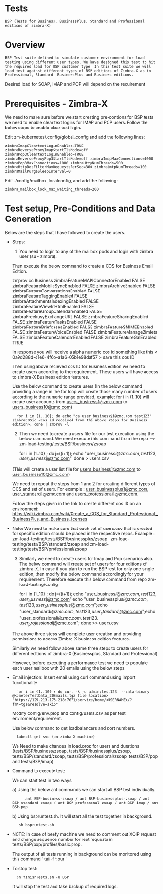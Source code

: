 # Tests
	BSP (Tests for Business, BusinessPlus, Standard and Professional editions of zimbra-X)
# Overview

	BSP Test suite defined to simulate customer environment for load testing using different user types. We have designed this test to hit the required load for BSP customer type. In this test suite we will load test against different types of BSP editions of Zimbra-X as in Professional, Standard, BusinessPlus and Business editions.

Desired load for SOAP, IMAP and POP will depend on the requirement

# Prerequisites - Zimbra-X

We need to make sure before we start creating pre-contions for BSP tests we need to enable clear text logins for IMAP and POP users. Follow the below steps to enable clear text login.

Edit zm-kubernetes/.config/global_config and add the following lines:

	zimbraImapCleartextLoginEnabled=TRUE zimbraReverseProxyImapStartTlsMode=off zimbraPop3CleartextLoginEnabled=TRUE zimbraReverseProxyPop3StartTlsMode=off zimbraImapMaxConnections=1000 zimbraPop3MaxConnections=1000 zimbraHttpNumThreads=500 zimbraHttpDosFilterMaxRequestsPerSec=300 zimbraLmtpNumThreads=100 zimbraMailPurgeSleepInterval=0

Edit ./config/mailbox_localconfig, and add the following:

	zimbra_mailbox_lock_max_waiting_threads=200

# Test setup, Pre-Conditions and Data Generation

Below are the steps that I have followed to create the users.

* Steps:

	1) You need to login to any of the mailbox pods and login with zimbra user (su - zimbra).

	Then execute the below command to create a COS for  Business Email Edition.

	zmprov cc Business zimbraFeatureMAPIConnectorEnabled FALSE zimbraFeatureMobileSyncEnabled FALSE zimbraArchiveEnabled FALSE zimbraFeatureConversationsEnabled FALSE  zimbraFeatureTaggingEnabled FALSE zimbraAttachmentsIndexingEnabled FALSE  zimbraFeatureViewInHtmlEnabled FALSE zimbraFeatureGroupCalendarEnabled FALSE zimbraFreebusyExchangeURL FALSE zimbraFeatureSharingEnabled FALSE zimbraFeatureTasksEnabled FALSE zimbraFeatureBriefcasesEnabled FALSE zimbraFeatureSMIMEEnabled FALSE zimbraFeatureVoiceEnabled FALSE zimbraFeatureManageZimlets FALSE zimbraFeatureCalendarEnabled FALSE zimbraFeatureGalEnabled TRUE

	In response you will receive a alpha numeric cos id something like this < 0a9d288d-d1e6-4f6b-a1a6-05b1e98daf57 > save this cos ID 

	Then using above recieved cos ID for Business edition we need to create users according to the requirement. These users will have access to zimbra-X Business edition features.

	Use the below command to create users (In the below command providing a range in the for loop will create those many number of users according to the numeric range provided, example: for i in (1..10) will create user accounts from users_business1@zmc.com to users_business10@zmc.com)

		for i in {1..10}; do echo "ca user_business$i@zmc.com test123" zimbraCOSid <cos id received from the above steps for Business edition>; done | zmprov -l 

	2) Then we need to create a users file for our test execution using the below command. We need execute this command from the repo -->   zm-load-testing/tests/BSP/business/zsoap

		for i in {1..10} ; do j=$(($i+1)); echo "user_business$i@zmc.com,test123,user_business$j@zmc.com"; done > users.csv  
	
	(This will create a user list file for users_business1@zmc.com to user_business10@zmc.com)

	We need to repeat the steps from 1 and 2 for creating different types of COS and set of users. For example : user_businessplus1@zmc.com, user_standard1@zmc.com and users_professional1@zmc.com.

	Follow the steps given in the link to create different cos ID on an environment: https://wiki.zimbra.com/wiki/Create_a_COS_for_Standard,_Professional,_BusinessPlus_and_Business_licenses

* Note: We need to make sure that each set of users.csv that is created for specific edition should be placed in the respective repos. 
Example : zm-load-testing/tests/BSP/businessplus/zsoap , zm-load-testing/tests/BSP/standard/zsoap  and  zm-load-testing/tests/BSP/professional/zsoap

	3) Similarly we need to create users for Imap and Pop scenarios also. The below command will create set of users for four editions of zimbra-X. In case if you plan to run the BSP test for only one single edition, then modify the below command accordingly for your requirement. Therefore execute this below command from repo zm-load-testing/config

		for i in {1..10} ; do j=$(($i+1)); echo "user_business$i@zmc.com,test123,user_business$j@zmc.com";echo "user_businessplus$i@zmc.com,test123,user_businessplus$j@zmc.com";echo "user_standard$i@zmc.com,test123,user_standard$j@zmc.com";echo "user_professional$i@zmc.com,test123,user_professional$j@zmc.com"; done >> users.csv

	The above three steps will complete user creation and providing permissions to access Zimbra-X business edition features.

	Similarly we need follow above same three steps to create users for different editions of zimbra-X (Businessplus, Standard and Professional)

	However, before executing a performance test we need to populate each user mailbox with 20 emails using the below steps 

* Email injection: Insert email using curl command using import functionality
	
		for i in {1..10} ; do curl -k -u admin:test123  --data-binary @<JmeterTestData_20Emails.tgz file location> "https://129.213.173.218:7071/service/home/<USERNAME>/?fmt=tgz&resolve=skip"

	Modify config/env.prop and config/users.csv as per test enviroment/requirement. 

	Use below command to get loadbalancers and port numbers.

		kubectl get svc (on zimbarX machine)

	We Need to make changes in load.prop for users and durations (tests/BSP/business/zsoap, tests/BSP/businessplus/zsoap, tests/BSP/standard/zsoap, tests/BSP/professional/zsoap, tests/BSP/pop  and tests/BSP/imap).

* Command to execute test:

	We can start test in two ways;

	a) Using the below ant commands we can start all BSP test individually.

      		ant BSP-business-zsoap / ant BSP-businessplus-zsoap / ant BSP-standard-zsoap / ant BSP-professonal-zsoap / ant BSP-imap / ant BSP-pop
	  
	b) Using bspruntest.sh. It will start all the test together in background.
      
		 sh bspruntest.sh   

* NOTE: In case of beefy machine we need to comment out XOIP request and change sequence number for rest requests in tests/BSP/pop/profiles/basic.prop.

	The output of all tests running in background can be monitored using this command ' tail-f *.out '

* To stop test:

		sh finishTests.sh -u BSP

	It will stop the test and take backup of required logs.
